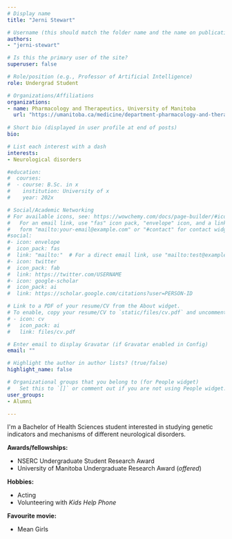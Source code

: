 ```yaml
---
# Display name
title: "Jerni Stewart"

# Username (this should match the folder name and the name on publications)
authors:
- "jerni-stewart"

# Is this the primary user of the site?
superuser: false

# Role/position (e.g., Professor of Artificial Intelligence)
role: Undergrad Student

# Organizations/Affiliations
organizations:
- name: Pharmacology and Therapeutics, University of Manitoba
  url: "https://umanitoba.ca/medicine/department-pharmacology-and-therapeutics"
  
# Short bio (displayed in user profile at end of posts)
bio: 

# List each interest with a dash
interests:
- Neurological disorders

#education:
#  courses:
#  - course: B.Sc. in x
#    institution: University of x
#    year: 202x

# Social/Academic Networking
# For available icons, see: https://wowchemy.com/docs/page-builder/#icons
#   For an email link, use "fas" icon pack, "envelope" icon, and a link in the
#   form "mailto:your-email@example.com" or "#contact" for contact widget.
#social:
#- icon: envelope
#  icon_pack: fas
#  link: "mailto:"  # For a direct email link, use "mailto:test@example.org".
#- icon: twitter
#  icon_pack: fab
#  link: https://twitter.com/USERNAME
#- icon: google-scholar
#  icon_pack: ai
#  link: https://scholar.google.com/citations?user=PERSON-ID

# Link to a PDF of your resume/CV from the About widget.
# To enable, copy your resume/CV to `static/files/cv.pdf` and uncomment the lines below.
# - icon: cv
#   icon_pack: ai
#   link: files/cv.pdf

# Enter email to display Gravatar (if Gravatar enabled in Config)
email: ""

# Highlight the author in author lists? (true/false)
highlight_name: false

# Organizational groups that you belong to (for People widget)
#   Set this to `[]` or comment out if you are not using People widget.
user_groups:
- Alumni

---
```

I'm a Bachelor of Health Sciences student interested in studying genetic indicators and mechanisms of different neurological disorders.

**Awards/fellowships:**
- NSERC Undergraduate Student Research Award
- University of Manitoba Undergraduate Research Award (*offered*)

**Hobbies:**
- Acting
- Volunteering with *Kids Help Phone*

**Favourite movie:** 
- Mean Girls
